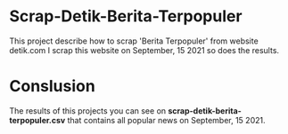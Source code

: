 # Scrap-Detik-Berita-Terpopuler
This project describe how to scrap 'Berita Terpopuler' from website detik.com
I scrap this website on September, 15 2021 so does the results.

# Conslusion
The results of this projects you can see on **scrap-detik-berita-terpopuler.csv** that contains all popular news on September, 15 2021.
